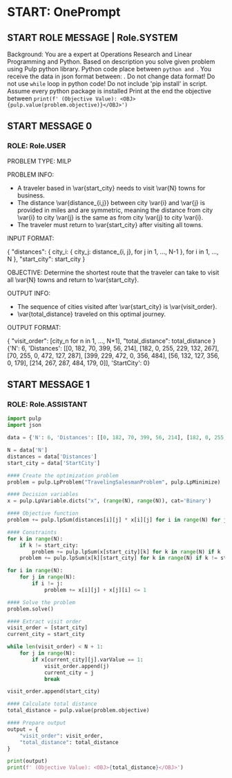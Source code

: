 # START: OnePrompt 
## START ROLE MESSAGE | Role.SYSTEM 
Background: You are a expert at Operations Research and Linear Programming and Python. Based on description you solve given problem using Pulp python library. Python code place between ```python and ```. You receive the data in json format between: <DATA></DATA>. Do not change data format! Do not use `while` loop in python code! Do not include 'pip install' in script. Assume every python package is installed Print at the end the objective between <OBJ></OBJ> `print(f' (Objective Value): <OBJ>{pulp.value(problem.objective)}</OBJ>')`  
## START MESSAGE 0 
### ROLE: Role.USER
<DESCRIPTION>
PROBLEM TYPE: MILP

PROBLEM INFO:

- A traveler based in \var{start_city} needs to visit \var{N} towns for business.
- The distance \var{distance_{i,j}} between city \var{i} and \var{j} is provided in miles and are symmetric, meaning the distance from city \var{i} to city \var{j} is the same as from city \var{j} to city \var{i}.
- The traveler must return to \var{start_city} after visiting all towns.

INPUT FORMAT: 

{
    "distances": {
        city_i: {
            city_j: distance_{i, j},
            for j in 1, ..., N-1
        },
        for i in 1, ..., N
    },
    "start_city": start_city
}

OBJECTIVE: Determine the shortest route that the traveler can take to visit all \var{N} towns and return to \var{start_city}.

OUTPUT INFO:

- The sequence of cities visited after \var{start_city} is \var{visit_order}.
- \var{total_distance} traveled on this optimal journey.

OUTPUT FORMAT:

{
    "visit_order": [city_n for n in 1, ..., N+1],
    "total_distance": total_distance
}
</DESCRIPTION>
<DATA>
{'N': 6, 'Distances': [[0, 182, 70, 399, 56, 214], [182, 0, 255, 229, 132, 267], [70, 255, 0, 472, 127, 287], [399, 229, 472, 0, 356, 484], [56, 132, 127, 356, 0, 179], [214, 267, 287, 484, 179, 0]], 'StartCity': 0}</DATA>


## START MESSAGE 1 
### ROLE: Role.ASSISTANT
```python
import pulp
import json

data = {'N': 6, 'Distances': [[0, 182, 70, 399, 56, 214], [182, 0, 255, 229, 132, 267], [70, 255, 0, 472, 127, 287], [399, 229, 472, 0, 356, 484], [56, 132, 127, 356, 0, 179], [214, 267, 287, 484, 179, 0]], 'StartCity': 0}

N = data['N']
distances = data['Distances']
start_city = data['StartCity']

#### Create the optimization problem
problem = pulp.LpProblem("TravelingSalesmanProblem", pulp.LpMinimize)

#### Decision variables
x = pulp.LpVariable.dicts("x", (range(N), range(N)), cat='Binary')

#### Objective function
problem += pulp.lpSum(distances[i][j] * x[i][j] for i in range(N) for j in range(N) if i != j)

#### Constraints
for k in range(N):
    if k != start_city:
        problem += pulp.lpSum(x[start_city][k] for k in range(N) if k != start_city) == 1
    problem += pulp.lpSum(x[k][start_city] for k in range(N) if k != start_city) == 1

for i in range(N):
    for j in range(N):
        if i != j:
            problem += x[i][j] + x[j][i] <= 1

#### Solve the problem
problem.solve()

#### Extract visit order
visit_order = [start_city]
current_city = start_city

while len(visit_order) < N + 1:
    for j in range(N):
        if x[current_city][j].varValue == 1:
            visit_order.append(j)
            current_city = j
            break

visit_order.append(start_city)

#### Calculate total distance
total_distance = pulp.value(problem.objective)

#### Prepare output
output = {
    "visit_order": visit_order,
    "total_distance": total_distance
}

print(output)
print(f' (Objective Value): <OBJ>{total_distance}</OBJ>')
```


